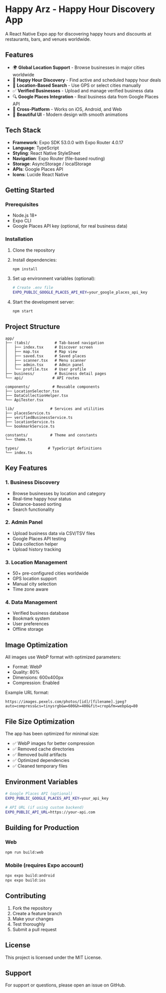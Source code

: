 # Happy Arz - Happy Hour Discovery App

A React Native Expo app for discovering happy hours and discounts at restaurants, bars, and venues worldwide.

## Features

- 🌍 **Global Location Support** - Browse businesses in major cities worldwide
- 🍻 **Happy Hour Discovery** - Find active and scheduled happy hour deals
- 📍 **Location-Based Search** - Use GPS or select cities manually
- ✅ **Verified Businesses** - Upload and manage verified business data
- 🔍 **Google Places Integration** - Real business data from Google Places API
- 📱 **Cross-Platform** - Works on iOS, Android, and Web
- 🎨 **Beautiful UI** - Modern design with smooth animations

## Tech Stack

- **Framework**: Expo SDK 53.0.0 with Expo Router 4.0.17
- **Language**: TypeScript
- **Styling**: React Native StyleSheet
- **Navigation**: Expo Router (file-based routing)
- **Storage**: AsyncStorage / localStorage
- **APIs**: Google Places API
- **Icons**: Lucide React Native

## Getting Started

### Prerequisites

- Node.js 18+ 
- Expo CLI
- Google Places API key (optional, for real business data)

### Installation

1. Clone the repository
2. Install dependencies:
   ```bash
   npm install
   ```

3. Set up environment variables (optional):
   ```bash
   # Create .env file
   EXPO_PUBLIC_GOOGLE_PLACES_API_KEY=your_google_places_api_key
   ```

4. Start the development server:
   ```bash
   npm start
   ```

## Project Structure

```
app/
├── (tabs)/           # Tab-based navigation
│   ├── index.tsx     # Discover screen
│   ├── map.tsx       # Map view
│   ├── saved.tsx     # Saved places
│   ├── scanner.tsx   # Menu scanner
│   ├── admin.tsx     # Admin panel
│   └── profile.tsx   # User profile
├── business/         # Business detail pages
└── api/             # API routes

components/          # Reusable components
├── LocationSelector.tsx
├── DataCollectionHelper.tsx
└── ApiTester.tsx

lib/                # Services and utilities
├── placesService.ts
├── verifiedBusinessService.ts
├── locationService.ts
└── bookmarkService.ts

constants/          # Theme and constants
└── theme.ts

types/             # TypeScript definitions
└── index.ts
```

## Key Features

### 1. Business Discovery
- Browse businesses by location and category
- Real-time happy hour status
- Distance-based sorting
- Search functionality

### 2. Admin Panel
- Upload business data via CSV/TSV files
- Google Places API testing
- Data collection helper
- Upload history tracking

### 3. Location Management
- 50+ pre-configured cities worldwide
- GPS location support
- Manual city selection
- Time zone aware

### 4. Data Management
- Verified business database
- Bookmark system
- User preferences
- Offline storage

## Image Optimization

All images use WebP format with optimized parameters:
- Format: WebP
- Quality: 80%
- Dimensions: 600x400px
- Compression: Enabled

Example URL format:
```
https://images.pexels.com/photos/[id]/[filename].jpeg?auto=compress&cs=tinysrgb&w=600&h=400&fit=crop&fm=webp&q=80
```

## File Size Optimization

The app has been optimized for minimal size:
- ✅ WebP images for better compression
- ✅ Removed cache directories
- ✅ Removed build artifacts
- ✅ Optimized dependencies
- ✅ Cleaned temporary files

## Environment Variables

```bash
# Google Places API (optional)
EXPO_PUBLIC_GOOGLE_PLACES_API_KEY=your_api_key

# API URL (if using custom backend)
EXPO_PUBLIC_API_URL=https://your-api.com
```

## Building for Production

### Web
```bash
npm run build:web
```

### Mobile (requires Expo account)
```bash
npx expo build:android
npx expo build:ios
```

## Contributing

1. Fork the repository
2. Create a feature branch
3. Make your changes
4. Test thoroughly
5. Submit a pull request

## License

This project is licensed under the MIT License.

## Support

For support or questions, please open an issue on GitHub.
